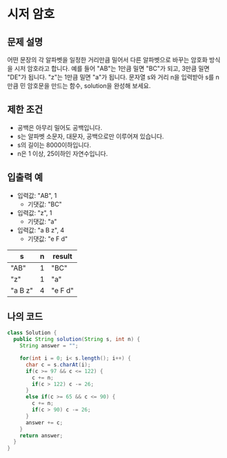 # 시저 암호

## 문제 설명

어떤 문장의 각 알파벳을 일정한 거리만큼 밀어서 다른 알파벳으로 바꾸는 암호화 방식을 시저 암호라고 합니다. 예를 들어 "AB"는 1만큼 밀면 "BC"가 되고, 3만큼 밀면 "DE"가 됩니다. "z"는 1만큼 밀면 "a"가 됩니다. 문자열 s와 거리 n을 입력받아 s를 n만큼 민 암호문을 만드는 함수, solution을 완성해 보세요.

## 제한 조건

- 공백은 아무리 밀어도 공백입니다.
- s는 알파벳 소문자, 대문자, 공백으로만 이루어져 있습니다.
- s의 길이는 8000이하입니다.
- n은 1 이상, 25이하인 자연수입니다.

## 입출력 예

- 입력값: "AB", 1
  - 기댓값: 	"BC"
- 입력값: 	"z", 1
  - 기댓값: 	"a"
- 입력값: 	"a B z", 4
  - 기댓값: 	"e F d"

| s	      | n	  |result|
|---------|-----|---|
 | "AB"    | 	1	 | "BC"    |
 | "z"	    | 1	  | "a"     |
 | "a B z" | 	4	 | "e F d" |

## 나의 코드

```java
class Solution {
  public String solution(String s, int n) {
    String answer = "";

    for(int i = 0; i< s.length(); i++) {
      char c = s.charAt(i);
      if(c >= 97 && c <= 122) {
        c += n;
        if(c > 122) c -= 26;
      }
      else if(c >= 65 && c <= 90) {
        c += n;
        if(c > 90) c -= 26;
      }
      answer += c;
    }
    return answer;
  }
}
```